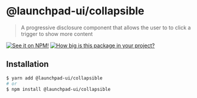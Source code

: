 # @launchpad-ui/collapsible

> A progressive disclosure component that allows the user to to click a trigger to show more content

[![See it on NPM!](https://img.shields.io/npm/v/@launchpad-ui/collapsible?style=for-the-badge)](https://www.npmjs.com/package/@launchpad-ui/collapsible)
[![How big is this package in your project?](https://img.shields.io/bundlephobia/minzip/@launchpad-ui/collapsible?style=for-the-badge)](https://bundlephobia.com/result?p=@launchpad-ui/collapsible)

## Installation

```sh
$ yarn add @launchpad-ui/collapsible
# or
$ npm install @launchpad-ui/collapsible
```
